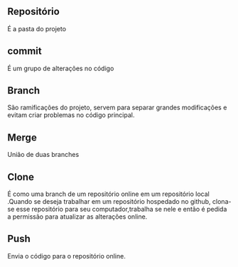 ## Repositório
É a pasta do projeto

## commit
É um grupo de alterações no código

## Branch
São ramificações do projeto, servem para separar grandes modificações e evitam criar problemas no código principal.

## Merge
União de duas branches

## Clone
É como uma branch de um repositório online em um repositório local
.Quando se deseja trabalhar em um repositório hospedado no github, clona-se
esse repositório para seu computador,trabalha se nele e então é pedida a permissão
para atualizar as alterações online.

## Push
Envia o código para o repositório online.




